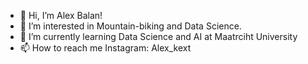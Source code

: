 - 👋 Hi, I’m Alex Balan!
- 👀 I’m interested in Mountain-biking and Data Science.
- 🌱 I’m currently learning Data Science and AI at Maatrciht University
- 📫 How to reach me Instagram: Alex_kext 

<!---
alexbalan08/alexbalan08 is a ✨ special ✨ repository because its `README.md` (this file) appears on your GitHub profile.
You can click the Preview link to take a look at your changes.
--->
